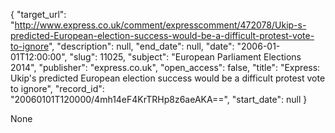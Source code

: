 {
  "target_url": "http://www.express.co.uk/comment/expresscomment/472078/Ukip-s-predicted-European-election-success-would-be-a-difficult-protest-vote-to-ignore", 
  "description": null, 
  "end_date": null, 
  "date": "2006-01-01T12:00:00", 
  "slug": 11025, 
  "subject": "European Parliament Elections 2014", 
  "publisher": "express.co.uk", 
  "open_access": false, 
  "title": "Express: Ukip's predicted European election success would be a difficult protest vote to ignore", 
  "record_id": "20060101T120000/4mh14eF4KrTRHp8z6aeAKA==", 
  "start_date": null
}

None